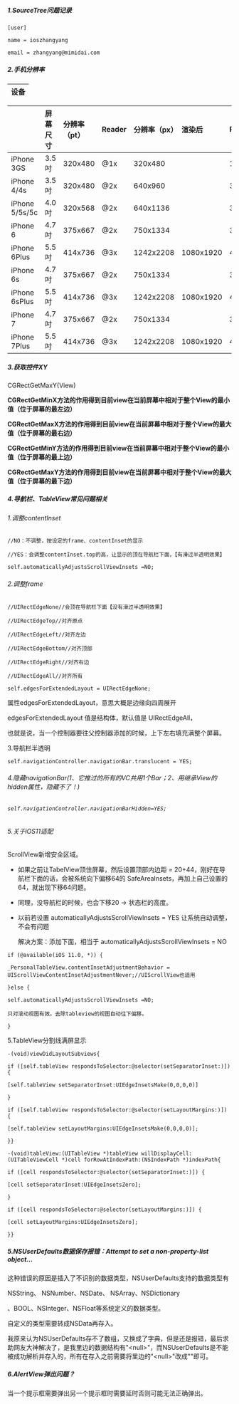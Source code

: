 ##### 1.SourceTree问题记录

`[user]`

`name = ioszhangyang`

`email = zhangyang@mimidai.com`

##### 2.手机分辨率

| 设备 |
| :--- |


|  | 屏幕尺寸 | 分辨率（pt） | Reader | 分辨率（px） | 渲染后 | PPI |
| :--- | :--- | :--- | :--- | :--- | :--- | :--- |
| iPhone 3GS | 3.5吋 | 320x480 | @1x | 320x480 |  | 163 |
| iPhone 4/4s | 3.5吋 | 320x480 | @2x | 640x960 |  | 330 |
| iPhone 5/5s/5c | 4.0吋 | 320x568 | @2x | 640x1136 |  | 326 |
| iPhone 6 | 4.7吋 | 375x667 | @2x | 750x1334 |  | 326 |
| iPhone 6Plus | 5.5吋 | 414x736 | @3x | 1242x2208 | 1080x1920 | 401 |
| iPhone 6s | 4.7吋 | 375x667 | @2x | 750x1334 |  | 326 |
| iPhone 6sPlus | 5.5吋 | 414x736 | @3x | 1242x2208 | 1080x1920 | 401 |
| iPhone 7 | 4.7吋 | 375x667 | @2x | 750x1334 |  | 326 |
| iPhone 7Plus | 5.5吋 | 414x736 | @3x | 1242x2208 | 1080x1920 | 401 |

##### 3.获取控件XY

CGRectGetMaxY\(View\)

**CGRectGetMinX方法的作用得到目前view在当前屏幕中相对于整个View的最小值（位于屏幕的最左边）**

**CGRectGetMaxX方法的作用得到目前view在当前屏幕中相对于整个View的最大值（位于屏幕的最右边）**

**CGRectGetMinY方法的作用得到目前view在当前屏幕中相对于整个View的最小值（位于屏幕的最上边）**

**CGRectGetMaxY方法的作用得到目前view在当前屏幕中相对于整个View的最大值（位于屏幕的最下边）**

##### 4.导航栏、TableView常见问题相关

###### 1.调整contentInset

`//NO：不调整，按设定的frame、contentInset的显示`

`//YES：会调整contentInset.top的高，让显示的顶在导航栏下面，【有滑过半透明效果】`

`self.automaticallyAdjustsScrollViewInsets =NO;`

###### 2.调整frame

`//UIRectEdgeNone//会顶在导航栏下面【没有滑过半透明效果】`

`//UIRectEdgeTop//对齐原点`

`//UIRectEdgeLeft//对齐左边`

`//UIRectEdgeBottom//对齐顶部`

`//UIRectEdgeRight//对齐右边`

`//UIRectEdgeAll//对齐所有`

`self.edgesForExtendedLayout = UIRectEdgeNone;`

属性edgesForExtendedLayout，意思大概是边缘向四周展开

edgesForExtendedLayout 值是结构体，默认值是 UIRectEdgeAll，

也就是说，当一个控制器要往父控制器添加的时候，上下左右填充满整个屏幕。

3.导航栏半透明

`self.navigationController.navigationBar.translucent = YES;`

###### 4.隐藏navigationBar\(1、它推过的所有的VC共用1个Bar；2、用继承View的hidden属性，隐藏不了！\)

###### `self.navigationController.navigationBarHidden=YES;`

###### 5.关于iOS11适配

ScrollView新增安全区域。

* 如果之前让TabelView顶住屏幕，然后设置顶部内边距 = 20+44，刚好在导航栏下面的话，会被系统向下偏移64的 SafeAreaInsets，再加上自己设置的64，就出现下移64问题。

* 同理，没导航栏的时候，也会下移20 -&gt; 状态栏的高度。

* 以前若设置 automaticallyAdjustsScrollViewInsets  = YES 让系统自动调整，不会有问题

  解决方案：添加下面，相当于 automaticallyAdjustsScrollViewInsets = NO

`if (@available(iOS 11.0, *)) {`

`_PersonalTableView.contentInsetAdjustmentBehavior = UIScrollViewContentInsetAdjustmentNever;//UIScrollView也适用`

`}else {`

`self.automaticallyAdjustsScrollViewInsets =NO;`

`只对滚动视图有效。去除tableview的视图自动往下偏移。`

`}`

5.TableView分割线满屏显示

`-(void)viewDidLayoutSubviews{`

`if ([self.tableView respondsToSelector:@selector(setSeparatorInset:)]) {`

`[self.tableView setSeparatorInset:UIEdgeInsetsMake(0,0,0,0)]`

`}`

`if ([self.tableView respondsToSelector:@selector(setLayoutMargins:)]) {`

`[self.tableView setLayoutMargins:UIEdgeInsetsMake(0,0,0,0)];`

`}}`

`-(void)tableView:(UITableView *)tableView willDisplayCell:(UITableViewCell *)cell forRowAtIndexPath:(NSIndexPath *)indexPath{`

`if ([cell respondsToSelector:@selector(setSeparatorInset:)]) {`

`[cell setSeparatorInset:UIEdgeInsetsZero];`

`}`

`if ([cell respondsToSelector:@selector(setLayoutMargins:)]) {`

`[cell setLayoutMargins:UIEdgeInsetsZero];`

`}}`

##### 5.NSUserDefaults数据保存报错：Attempt to set a non-property-list object...

这种错误的原因是插入了不识别的数据类型，NSUserDefaults支持的数据类型有

NSString、 NSNumber、NSDate、 NSArray、NSDictionary

、BOOL、NSInteger、NSFloat等系统定义的数据类型。

自定义的类型需要转成NSData再存入。

我原来认为NSUserDefaults存不了数组，又换成了字典，但是还是报错，最后求助网友大神解决了，是我里边的数据结构有"&lt;null&gt;"，而NSUserDefaults是不能被成功解析并存入的，所有在存入之前需要将里边的"&lt;null&gt;"改成""即可。

##### 6.AlertView弹出问题？

当一个提示框需要弹出另一个提示框时需要延时否则可能无法正确弹出。




